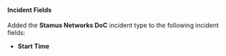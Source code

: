 
#### Incident Fields
Added the **Stamus Networks DoC** incident type to the following incident fields:
- **Start Time**
